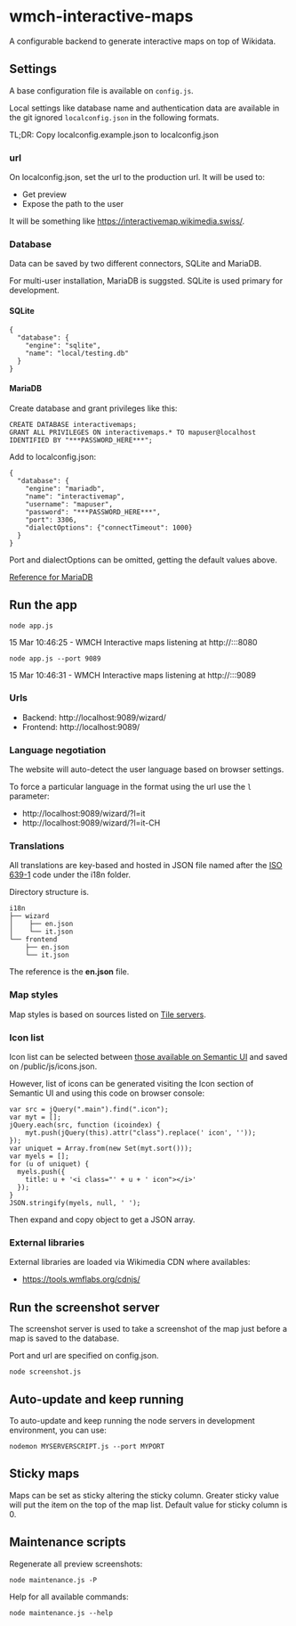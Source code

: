 # wmch-interactive-maps
A configurable backend to generate interactive maps on top of Wikidata.

## Settings

A base configuration file is available on `config.js`.

Local settings like database name and authentication data are available in the git ignored `localconfig.json` in the following formats.

TL;DR: Copy localconfig.example.json to localconfig.json

### url

On localconfig.json, set the url to the production url. It will be used to:
- Get preview
- Expose the path to the user

It will be something like https://interactivemap.wikimedia.swiss/.

### Database

Data can be saved by two different connectors, SQLite and MariaDB.

For multi-user installation, MariaDB is suggsted. SQLite is used primary for development.

#### SQLite
~~~
{
  "database": {
    "engine": "sqlite",
    "name": "local/testing.db"
  }
}
~~~

#### MariaDB

Create database and grant privileges like this:

~~~
CREATE DATABASE interactivemaps;
GRANT ALL PRIVILEGES ON interactivemaps.* TO mapuser@localhost IDENTIFIED BY "***PASSWORD_HERE***";
~~~

Add to localconfig.json:
~~~
{
  "database": {
    "engine": "mariadb",
    "name": "interactivemap",
    "username": "mapuser",
    "password": "***PASSWORD_HERE***",
    "port": 3306,
    "dialectOptions": {"connectTimeout": 1000}
  }
}

~~~

Port and dialectOptions can be omitted, getting the default values above.

[Reference for MariaDB](http://docs.sequelizejs.com/manual/usage.html#mariadb)

## Run the app

`node app.js`

15 Mar 10:46:25 - WMCH Interactive maps listening at http://:::8080

`node app.js --port 9089`

15 Mar 10:46:31 - WMCH Interactive maps listening at http://:::9089


### Urls
- Backend: http://localhost:9089/wizard/
- Frontend: http://localhost:9089/

### Language negotiation

The website will auto-detect the user language based on browser settings.

To force a particular language in the format using the url use the `l` parameter:

- http://localhost:9089/wizard/?l=it
- http://localhost:9089/wizard/?l=it-CH

### Translations

All translations are key-based and hosted in JSON file named after the [ISO 639-1](https://en.wikipedia.org/wiki/List_of_ISO_639-1_codes) code under the i18n folder.

Directory structure is.

~~~
i18n
├── wizard
│    ├── en.json
│    └── it.json
└── frontend
    ├── en.json
    └── it.json
~~~

The reference is the **en.json** file.

### Map styles

Map styles is based on sources listed on [Tile servers](https://wiki.openstreetmap.org/wiki/Tile_servers).

### Icon list

Icon list can be selected between [those available on Semantic UI](https://semantic-ui.com/elements/icon.html) and saved on /public/js/icons.json.

However, list of icons can be generated visiting the Icon section of Semantic UI and using this code on browser console:

~~~
var src = jQuery(".main").find(".icon");
var myt = [];
jQuery.each(src, function (icoindex) {
    myt.push(jQuery(this).attr("class").replace(' icon', ''));
});
var uniquet = Array.from(new Set(myt.sort()));
var myels = [];
for (u of uniquet) {
  myels.push({
    title: u + '<i class="' + u + ' icon"></i>'
  });
}
JSON.stringify(myels, null, ' ');
~~~

Then expand and copy object to get a JSON array.

### External libraries

External libraries are loaded via Wikimedia CDN where availables:
- https://tools.wmflabs.org/cdnjs/

## Run the screenshot server

The screenshot server is used to take a screenshot of the map just before a map is saved to the database.

Port and url are specified on config.json.

`node screenshot.js`

## Auto-update and keep running

To auto-update and keep running the node servers in development environment, you can use:

`nodemon MYSERVERSCRIPT.js --port MYPORT`

## Sticky maps

Maps can be set as sticky altering the sticky column. Greater sticky value will put the item on the top of the map list. Default value for sticky column is 0.

## Maintenance scripts

Regenerate all preview screenshots:

`node maintenance.js -P`

Help for all available commands:

`node maintenance.js --help`
